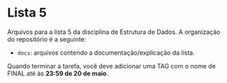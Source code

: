 # Lista 5
Arquivos para a lista 5 da disciplina de Estrutura de Dados. A organização do repositório é a seguinte:

- `docs`: arquivos contendo a documentação/explicação da lista.

Quando terminar a tarefa, você deve adicionar uma TAG com o nome de FINAL até às __23:59 de 20 de maio__.
